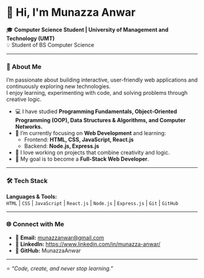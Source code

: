 # 👋 Hi, I'm Munazza Anwar

🎓 **Computer Science Student | University of Management and Technology (UMT)**  
💡 Student of BS Computer Science  

---

### 🚀 About Me
I’m passionate about building interactive, user-friendly web applications and continuously exploring new technologies.  
I enjoy learning, experimenting with code, and solving problems through creative logic.

- 💻 I have studied **Programming Fundamentals, Object-Oriented Programming (OOP), Data Structures & Algorithms, and Computer Networks.**
- 🌱 I’m currently focusing on **Web Development** and learning:
  - Frontend: **HTML, CSS, JavaScript, React.js**
  - Backend: **Node.js, Express.js**
- 🧩 I love working on projects that combine creativity and logic.
- 🎯 My goal is to become a **Full-Stack Web Developer**.

---

### 🛠️ Tech Stack

**Languages & Tools:**  
`HTML` | `CSS` | `JavaScript` | `React.js` | `Node.js` | `Express.js` | `Git` | `GitHub`  

---

### 🌐 Connect with Me

- 📧 **Email:** munazzanwar@gmail.com  
- 💼 **LinkedIn:** https://www.linkedin.com/in/munazza-anwar/  
- 🧠 **GitHub:** MunazzaAnwar

---

⭐ *“Code, create, and never stop learning.”*  

